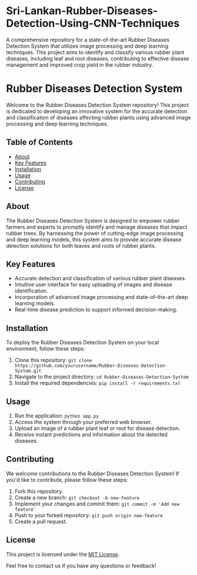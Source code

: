 # Sri-Lankan-Rubber-Diseases-Detection-Using-CNN-Techniques
 A comprehensive repository for a state-of-the-art Rubber Diseases Detection System that utilizes image processing and deep learning techniques. This project aims to identify and classify various rubber plant diseases, including leaf and root diseases, contributing to effective disease management and improved crop yield in the rubber industry.


# Rubber Diseases Detection System

Welcome to the Rubber Diseases Detection System repository! This project is dedicated to developing an innovative system for the accurate detection and classification of diseases affecting rubber plants using advanced image processing and deep learning techniques.

## Table of Contents
- [About](#about)
- [Key Features](#key-features)
- [Installation](#installation)
- [Usage](#usage)
- [Contributing](#contributing)
- [License](#license)

## About
The Rubber Diseases Detection System is designed to empower rubber farmers and experts to promptly identify and manage diseases that impact rubber trees. By harnessing the power of cutting-edge image processing and deep learning models, this system aims to provide accurate disease detection solutions for both leaves and roots of rubber plants.

## Key Features
- Accurate detection and classification of various rubber plant diseases.
- Intuitive user interface for easy uploading of images and disease identification.
- Incorporation of advanced image processing and state-of-the-art deep learning models.
- Real-time disease prediction to support informed decision-making.

## Installation
To deploy the Rubber Diseases Detection System on your local environment, follow these steps:

1. Clone this repository: `git clone https://github.com/yourusername/Rubber-Diseases-Detection-System.git`
2. Navigate to the project directory: `cd Rubber-Diseases-Detection-System`
3. Install the required dependencies: `pip install -r requirements.txt`

## Usage
1. Run the application: `python app.py`
2. Access the system through your preferred web browser.
3. Upload an image of a rubber plant leaf or root for disease detection.
4. Receive instant predictions and information about the detected diseases.

## Contributing
We welcome contributions to the Rubber Diseases Detection System! If you'd like to contribute, please follow these steps:
1. Fork this repository.
2. Create a new branch: `git checkout -b new-feature`
3. Implement your changes and commit them: `git commit -m 'Add new feature'`
4. Push to your forked repository: `git push origin new-feature`
5. Create a pull request.

## License
This project is licensed under the [MIT License](LICENSE).

Feel free to contact us if you have any questions or feedback!
